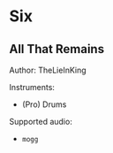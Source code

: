 # Six

## All That Remains

Author: TheLieInKing


Instruments:

  * (Pro) Drums

Supported audio:

  * `mogg`

